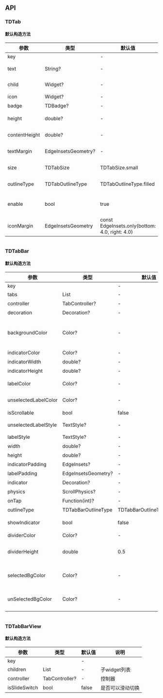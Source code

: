 ## API
### TDTab
#### 默认构造方法

| 参数 | 类型 | 默认值 | 说明 |
| --- | --- | --- | --- |
| key |  | - |  |
| text | String? | - | 文字内容 |
| child | Widget? | - | 子widget |
| icon | Widget? | - | 图标 |
| badge | TDBadge? | - | 图标 |
| height | double? | - | tab高度 |
| contentHeight | double? | - | 中间内容高度 |
| textMargin | EdgeInsetsGeometry? | - | 中间内容宽度 |
| size | TDTabSize | TDTabSize.small | 选项卡尺寸 |
| outlineType | TDTabOutlineType | TDTabOutlineType.filled | 选项卡样式 |
| enable | bool | true | 是否可用，默认true |
| iconMargin | EdgeInsetsGeometry | const EdgeInsets.only(bottom: 4.0, right: 4.0) | 图标间距 |

```
```
 ### TDTabBar
#### 默认构造方法

| 参数 | 类型 | 默认值 | 说明 |
| --- | --- | --- | --- |
| key |  | - |  |
| tabs | List<TDTab> | - | tab数组 |
| controller | TabController? | - | tab控制器 |
| decoration | Decoration? | - | tabBar修饰 |
| backgroundColor | Color? | - | tabBar背景色，当outlineType为card时控制选中tab颜色 |
| indicatorColor | Color? | - | tabBar下标颜色 |
| indicatorWidth | double? | - | tabBar下标宽度 |
| indicatorHeight | double? | - | tabBar下标高度 |
| labelColor | Color? | - | tabBar 已选标签颜色 |
| unselectedLabelColor | Color? | - | tabBar未选标签颜色 |
| isScrollable | bool | false | 是否滚动 |
| unselectedLabelStyle | TextStyle? | - | unselectedLabel字体 |
| labelStyle | TextStyle? | - | 已选label字体 |
| width | double? | - | tabBar宽度 |
| height | double? | - | tabBar高度 |
| indicatorPadding | EdgeInsets? | - | 引导padding |
| labelPadding | EdgeInsetsGeometry? | - | tab间距 |
| indicator | Decoration? | - | 自定义引导控件 |
| physics | ScrollPhysics? | - | 自定义滑动 |
| onTap |  Function(int)? | - | 点击事件 |
| outlineType | TDTabBarOutlineType | TDTabBarOutlineType.filled | 选项卡样式 |
| showIndicator | bool | false | 是否展示引导控件 |
| dividerColor | Color? | - | 分割线颜色 |
| dividerHeight | double | 0.5 | 分割线高度,小于等于0则不展示分割线 |
| selectedBgColor | Color? | - | 被选中背景色，只有outlineType为capsule时有效 |
| unSelectedBgColor | Color? | - | 未选中背景色，只有outlineType为capsule时有效 |

```
```
 ### TDTabBarView
#### 默认构造方法

| 参数 | 类型 | 默认值 | 说明 |
| --- | --- | --- | --- |
| key |  | - |  |
| children | List<Widget> | - | 子widget列表 |
| controller | TabController? | - | 控制器 |
| isSlideSwitch | bool | false | 是否可以滑动切换 |
